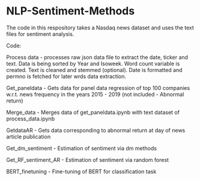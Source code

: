 # NLP-Sentiment-Methods

The code in this respository takes a Nasdaq news dataset and uses the text files for sentiment analysis. 

Code:

Process data - processes raw json data file to extract the date, ticker and text. Data is being sorted by Year and Isoweek. 
Word count variable is created. Text is cleaned and stemmed (optional). Date is formatted and permno is fetched for later wrds data extraction. 

Get_paneldata - Gets data for panel data regression of top 100 companies w.r.t. news frequency in the years 2015 - 2019 (not included - Abnormal return)

Merge_data - Merges data of get_paneldata.ipynb with text dataset of process_data.ipynb

GetdataAR - Gets data corresponding to abnormal return at day of news article publication

Get_dm_sentiment - Estimation of sentiment via dm methods

Get_RF_sentiment_AR - Estimation of sentiment via random forest 

BERT_finetuning - Fine-tuning of BERT for classification task 
